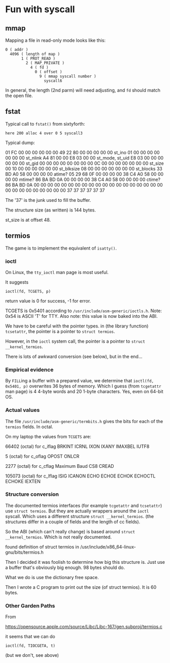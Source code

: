 # Fun with syscall

## mmap

Mapping a file in read-only mode looks like this:

```
0 ( addr )
  4096 ( length of map )
       1 ( PROT_READ )
         2 ( MAP_PRIVATE )
           4 ( fd )
             0 ( offset )
               9 ( mmap syscall number )
                 syscall6
```

In general, the length (2nd parm) will need adjusting,
and `fd` should match the open file.

## fstat

Typical call to `fstat()` from sixtyforth:

```
here 200 alloc 4 over 0 5 syscall3
```

Typical dump:

01 FC 00 00 00 00 00 00
49 22 80 00 00 00 00 00 st_ino
01 00 00 00 00 00 00 00 st_nlink
A4 81 00 00 E8 03 00 00 st_mode, st_uid
E8 03 00 00 00 00 00 00 st_gid
00 00 00 00 00 00 00 00
0C 00 00 00 00 00 00 00 st_size
00 10 00 00 00 00 00 00 st_blksize
08 00 00 00 00 00 00 00 st_blocks
33 BD A0 58 00 00 00 00 atime?
05 29 68 0F 00 00 00 00
38 C4 A0 58 00 00 00 00 mtime?
86 BA BD 0A 00 00 00 00
38 C4 A0 58 00 00 00 00 ctime?
86 BA BD 0A 00 00 00 00
00 00 00 00 00 00 00 00
00 00 00 00 00 00 00 00
00 00 00 00 00 00 00 00 37 37 37 37 37 37

The '37' is the junk used to fill the buffer.

The structure size (as written) is 144 bytes.

st_size is at offset 48.

## termios

The game is to implement the equivalent of `isatty()`.

### ioctl

On Linux, the `tty_ioctl` man page is most useful.

It suggests

    ioctl(fd, TCGETS, p)

return value is 0 for success, -1 for error.

TCGETS is 0x5401 according to `/usr/include/asm-generic/ioctls.h`.
Note: 0x54 is ASCII 'T' for TTY.
Also note: this value is now baked into the ABI.

We have to be careful with the pointer types.
in (the library function) `tcsetattr`,
the pointer is a pointer to `struct termios`.

However, in the `ioctl` system call,
the pointer is a pointer to `struct __kernel_termios`.

There is lots of awkward conversion (see below),
but in the end...

### Empirical evidence

By `FILL`ing a buffer with a prepared value,
we determine that
`ioctl(fd, 0x5401, p)` overwrites 36 bytes of memory.
Which I guess (from `tcgetattr` man page)
is 4 4-byte words and 20 1-byte characters.
Yes, even on 64-bit OS.

### Actual values

The file `/usr/include/asm-generic/termbits.h` gives
the bits for each of the `termios` fields.
In octal.

On my laptop the values from `TCGETS` are:

66402 (octal) for c_iflag
BRKINT
ICRNL
IXON
IXANY
IMAXBEL
IUTF8

5 (octal) for c_oflag
OPOST
ONLCR

2277 (octal) for c_cflag
Maximum Baud
CS8
CREAD

105073 (octal) for c_lflag
ISIG
ICANON
ECHO
ECHOE
ECHOK
ECHOCTL
ECHOKE
IEXTEN


### Structure conversion

The documented termios interfaces
(for example `tcgetattr` and `tcsetattr`)
use `struct termios`.
But they are actually wrappers around the `ioctl` syscall.
Which uses a different structure `struct __kernel_termios`.
(the structures differ in a couple of fields
and the length of cc fields).

So the ABI (which can't really change) is based around
`struct __kernel_termios`.
Which is not really documented.

found definition of struct termios in
/usr/include/x86_64-linux-gnu/bits/termios.h

Then I decided it was foolish
to determine how big this structure is.
Just use a buffer that's obviously big enough.
98 bytes should do.

What we do is use the dictionary free space.

Then I wrote a C program to print out the size
(of struct termios).
It is 60 bytes.

### Other Garden Paths


From

https://opensource.apple.com/source/Libc/Libc-167/gen.subproj/termios.c

it seems that we can do

    ioctl(fd, TIOCGETA, t)

(but we don't, see above)
